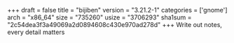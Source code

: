 +++
draft = false
title = "bijiben"
version = "3.21.2-1"
categories = ['gnome']
arch = "x86_64"
size = "735260"
usize = "3706293"
sha1sum = "2c54dea3f3a49069a2d0894608c430e970ad278d"
+++
Write out notes, every detail matters